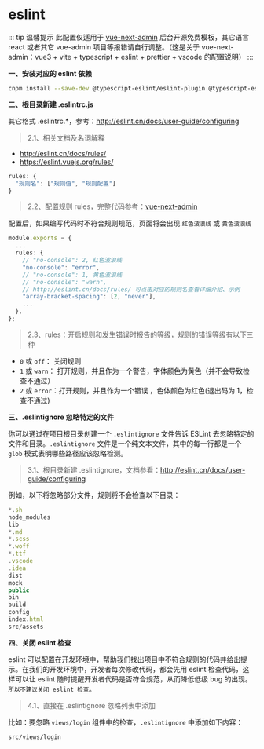 # eslint

::: tip 温馨提示
此配置仅适用于 [vue-next-admin](https://gitee.com/lyt-top/vue-next-admin) 后台开源免费模板，其它语言 react 或者其它 vue-admin 项目等报错请自行调整。（这是关于 vue-next-admin：vue3 + vite + typescript + eslint + prettier + vscode 的配置说明）
:::

<p style="font-weight: bold;">一、安装对应的 eslint 依赖</p>

```bash
cnpm install --save-dev @typescript-eslint/eslint-plugin @typescript-eslint/parser eslint eslint-plugin-vue vue-eslint-parser
```

<p style="font-weight: bold;">二、根目录新建 .eslintrc.js</p>

其它格式 .eslintrc.\*，参考：http://eslint.cn/docs/user-guide/configuring

> 2.1、相关文档及名词解释

- http://eslint.cn/docs/rules/
- https://eslint.vuejs.org/rules/

```ts
rules: {
  "规则名": ["规则值", "规则配置"]
}
```

> 2.2、配置规则 rules，完整代码参考：[vue-next-admin](https://gitee.com/lyt-top/vue-next-admin/blob/master/.eslintrc.js)

配置后，如果编写代码时不符合规则规范，页面将会出现 `红色波浪线` 或 `黄色波浪线`

```ts {5,9}
module.exports = {
  ...
  rules: {
    // "no-console": 2, 红色波浪线
    "no-console": "error",
    // "no-console": 1, 黄色波浪线
    // "no-console": "warn",
    // http://eslint.cn/docs/rules/ 可点击对应的规则名查看详细介绍、示例
    "array-bracket-spacing": [2, "never"],
    ...
  },
};
```

> 2.3、rules：开启规则和发生错误时报告的等级，规则的错误等级有以下三种

- `0` 或 `off`： 关闭规则
- `1` 或 `warn`： 打开规则，并且作为一个警告，字体颜色为黄色（并不会导致检查不通过）
- `2` 或 `error`：打开规则，并且作为一个错误 ，色体颜色为红色(退出码为 1，检查不通过)

<p style="font-weight: bold;">三、.eslintignore 忽略特定的文件</p>

你可以通过在项目根目录创建一个 `.eslintignore` 文件告诉 ESLint 去忽略特定的文件和目录。`.eslintignore` 文件是一个纯文本文件，其中的每一行都是一个 `glob` 模式表明哪些路径应该忽略检测。

> 3.1、根目录新建 .eslintignore，文档参看：http://eslint.cn/docs/user-guide/configuring

例如，以下将忽略部分文件，规则将不会检查以下目录：

```ts
*.sh
node_modules
lib
*.md
*.scss
*.woff
*.ttf
.vscode
.idea
dist
mock
public
bin
build
config
index.html
src/assets
```

<p style="font-weight: bold;">四、关闭 eslint 检查</p>

eslint 可以配置在开发环境中，帮助我们找出项目中不符合规则的代码并给出提示。在我们的开发环境中，开发者每次修改代码，都会先用 eslint 检查代码，这样可以让 eslint 随时提醒开发者代码是否符合规范，从而降低低级 bug 的出现。`所以不建议关闭 eslint 检查`。

> 4.1、直接在 .eslintignore 忽略列表中添加

比如：要忽略 `views/login` 组件中的检查，`.eslintignore` 中添加如下内容：

```html
src/views/login
```
